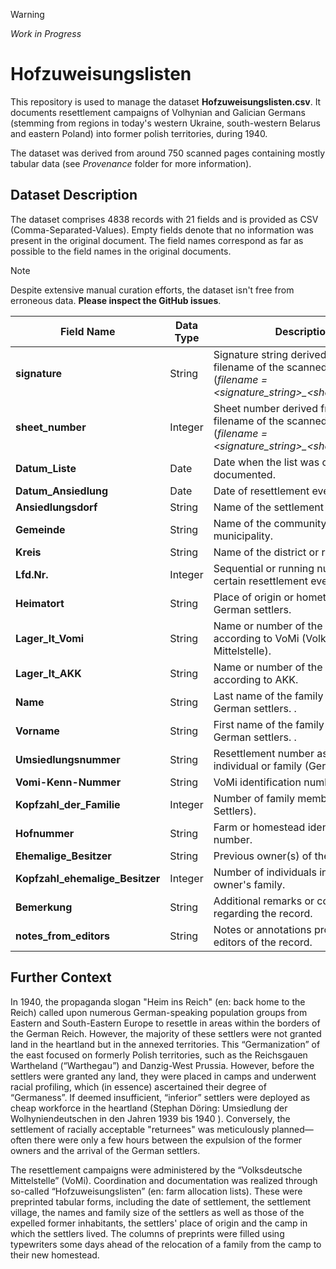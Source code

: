 > [!WARNING] 
> _Work in Progress_

# Hofzuweisungslisten

This repository is used to manage the dataset __Hofzuweisungslisten.csv__. It documents resettlement campaigns of Volhynian and Galician Germans (stemming from regions in today's western Ukraine, south-western Belarus and eastern Poland) into former polish territories, during 1940.

The dataset was derived from around 750 scanned pages containing mostly tabular data (see *Provenance* folder for more information).

## Dataset Description

The dataset comprises 4838 records with 21 fields and is provided as CSV (Comma-Separated-Values). Empty fields denote that no information was present in the original document. The field names correspond as far as possible to the field names in the original documents.

> [!NOTE]
> Despite extensive manual curation efforts, the dataset isn't free from erroneous data. **Please inspect the GitHub issues**.

| Field Name                | Data Type | Description |
|---------------------------|-----------|-------------|
| **signature**             | String    | Signature string derived from the filename of the scanned sheet (*filename = <signature_string>_<sheet_number>*).|
| **sheet_number**          | Integer   | Sheet number derived from the filename of the scanned sheet (*filename = <signature_string>_<sheet_number>*). |
| **Datum_Liste**           | Date      | Date when the list was created or documented. |
| **Datum_Ansiedlung**      | Date      | Date of resettlement event. |
| **Ansiedlungsdorf**       | String    | Name of the settlement village. |
| **Gemeinde**              | String    | Name of the community or municipality. |
| **Kreis**                 | String    | Name of the district or region. |
| **Lfd.Nr.**               | Integer   | Sequential or running number for a certain resettlement event. |
| **Heimatort**             | String    | Place of origin or hometown of the German settlers. |
| **Lager_lt_Vomi**         | String    | Name or number of the camp according to VoMi (Volksdeutsche Mittelstelle). |
| **Lager_lt_AKK**          | String    | Name or number of the camp according to AKK. |
| **Name**                  | String    | Last name of the family head of the German settlers. . |
| **Vorname**               | String    | First name of the family head of the German settlers. . |
| **Umsiedlungsnummer**     | String    | Resettlement number assigned to the individual or family (Germans). |
| **Vomi-Kenn-Nummer**      | String    | VoMi identification number. |
| **Kopfzahl_der_Familie**  | Integer   | Number of family members (German Settlers). |
| **Hofnummer**             | String    | Farm or homestead identification number. |
| **Ehemalige_Besitzer**    | String    | Previous owner(s) of the property. |
| **Kopfzahl_ehemalige_Besitzer** | Integer | Number of individuals in the previous owner's family. |
| **Bemerkung**             | String    | Additional remarks or comments regarding the record. |
| **notes_from_editors**    | String    | Notes or annotations provided by the editors of the record. |


## Further Context

In 1940, the propaganda slogan "Heim ins Reich" (en: back home to the Reich) called upon numerous German-speaking population groups from Eastern and South-Eastern Europe to resettle in areas within the borders of the German Reich. However, the majority of these settlers were not granted land in the heartland but in the annexed territories. This “Germanization” of the east focused on formerly Polish territories, such as the Reichsgauen Wartheland (“Warthegau”) and Danzig-West Prussia. However, before the settlers were granted any land, they were placed in camps and  underwent   racial profiling, which (in essence) ascertained their degree of “Germaness”. If deemed insufficient, “inferior” settlers were deployed as cheap workforce in the heartland (Stephan Döring: Umsiedlung der Wolhyniendeutschen in den Jahren 1939 bis 1940
). Conversely, the settlement of racially acceptable "returnees" was meticulously planned—often there were only a few hours between the expulsion of the former owners and the arrival of the German settlers. 

The resettlement campaigns were administered by the “Volksdeutsche Mittelstelle” (VoMi). Coordination and documentation was realized through so-called “Hofzuweisungslisten” (en: farm allocation lists). These were preprinted tabular forms, including the date of settlement, the settlement village, the names and family size of the settlers as well as those of the expelled former inhabitants, the settlers' place of origin and the camp in which the settlers lived. The columns of preprints were filled using typewriters some days ahead of the relocation of a family from the camp to their new homestead.


<!-- The poster presents a semi-automated workflow for creating a high-quality digital dataset from scans of such farm allocation lists. It focuses on recognizing the texts and the table structure using optical character recognition (OCR) methods and geocoding (assigning coordinates) the toponyms contained in the documents. Due to its exceptional performance with tables and typewriting, Amazon Textract was choosen for the initial OCR analysis. Subsequent analysis was instrumented with tools of the open source OCR suite OCR-D. To establish interoperability of the Textract output with OCR-D, a new OCR-D module which converts Amazon Textract outputs into the open PRImA-Page-XML format was developed (https://github.com/slub/textract2page). High accuracy geocoding was achieved by deriving a specialized gazetteer for the period and regions.
The resulting  dataset was derived from approximately 750 scans, which mostly cover the resettlement campaigns of Volhynian and Galician Germans (stemming from regions in today's western Ukraine, south-western Belarus and eastern Poland). The dataset resolves to nearly 5000 entries, where each entry documents the settlement of a family and the expulsion of another. With a conservative estimate of a mean family size of five people, this would correspond to the documentation of 25,000 resettlements and just as many expulsions. The dataset is made available open and according to the FAIR principles (https://doi.org/10.5281/zenodo.10665221). It is provided in the tabular CSV file format and accompanied by a describing CSVW metadata file. This enables easy re-usability  of the data by common spreadsheet software, but also allows the conversion of the dataset into Linked Data formats for more advanced analysis.

The central element of the poster is a multimodal exploration and presentation of the dataset on a map. -->